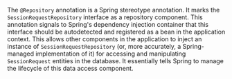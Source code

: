 The `@Repository` annotation is a Spring stereotype annotation. It marks the `SessionRequestRepository` interface as a repository component. This annotation signals to Spring's dependency injection container that this interface should be autodetected and registered as a bean in the application context. This allows other components in the application to inject an instance of `SessionRequestRepository` (or, more accurately, a Spring-managed implementation of it) for accessing and manipulating `SessionRequest` entities in the database. It essentially tells Spring to manage the lifecycle of this data access component.